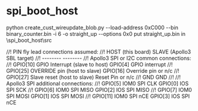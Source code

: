 # spi_boot_host

python create_cust_wireupdate_blob.py --load-address 0xC000 --bin binary_counter.bin -i 6 -o straight_up --options 0x0
put straight_up.bin in \spi_boot_host\src

//! PIN fly lead connections assumed:
//!     HOST (this board)                       SLAVE (Apollo3 SBL target)
//!     --------                                --------
//! Apollo3 SPI or I2C common connections:
//!     GPIO[10]  GPIO Interrupt (slave to host) GPIO[4]  GPIO interrupt
//!     GPIO[25]  OVERRIDE pin   (host to slave) GPIO[16] Override pin or n/c
//!     GPIO[27] Slave reset (host to slave)    Reset Pin or n/c
//!     GND                                     GND
//!
//! Apollo3 SPI additional connections:
//!     GPIO[5]  IOM0 SPI CLK                   GPIO[0]  IOS SPI SCK
//!     GPIO[6]  IOM0 SPI MISO                  GPIO[2]  IOS SPI MISO
//!     GPIO[7]  IOM0 SPI MOSI                  GPIO[1]  IOS SPI MOSI
//!     GPIO[11] IOM0 SPI nCE                   GPIO[3]  IOS SPI nCE
